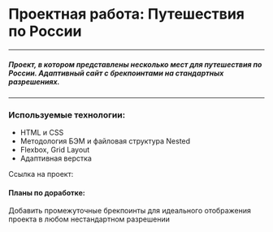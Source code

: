 # Проектная работа: Путешествия по России
---------------------------
##### Проект, в котором представлены несколько мест для путешествия по России. Адаптивный сайт с брекпоинтами на стандартных разрешениях.
---------------------------
### Используемые технологии:
* HTML и CSS
* Методология БЭМ и файловая структура Nested
* Flexbox, Grid Layout
* Адаптивная верстка

Ссылка на проект:

#### Планы по доработке:
Добавить промежуточные брекпоинты для идеального отображения проекта в любом нестандартном разрешении
